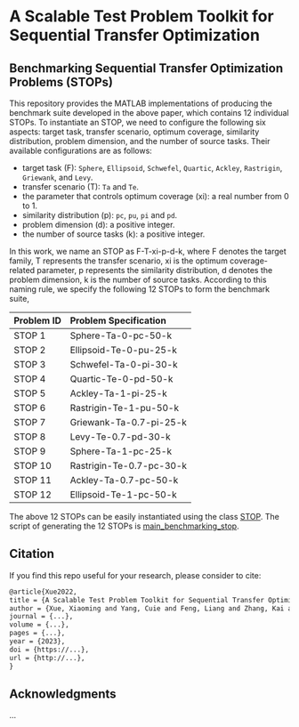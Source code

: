 # A Scalable Test Problem Toolkit for Sequential Transfer Optimization

## Benchmarking Sequential Transfer Optimization Problems (STOPs)

This repository provides the MATLAB implementations of producing the benchmark suite developed in the above paper, which contains 12 individual STOPs. To instantiate an STOP, we need to configure the following six aspects: target task, transfer scenario, optimum coverage, similarity distribution, problem dimension, and the number of source tasks. Their available configurations are as follows:

* target task (F): `Sphere`, `Ellipsoid`, `Schwefel`, `Quartic`, `Ackley`, `Rastrigin`, `Griewank`, and `Levy`.
* transfer scenario (T): `Ta` and `Te`.
* the parameter that controls optimum coverage (xi): a real number from 0 to 1.
* similarity distribution (p): `pc`, `pu`, `pi` and `pd`.
* problem dimension (d): a positive integer.
* the number of source tasks (k): a positive integer.

In this work, we name an STOP as F-T-xi-p-d-k, where F denotes the target family, T represents the transfer scenario, xi is the optimum coverage-related parameter, p represents the similarity distribution, d denotes the problem dimension, k is the number of source tasks. According to this naming rule, we specify the following 12 STOPs to form the benchmark suite,


|Problem ID|Problem Specification|
|:-|:-|
|STOP 1|Sphere-Ta-0-pc-50-k|
|STOP 2|Ellipsoid-Te-0-pu-25-k|
|STOP 3|Schwefel-Ta-0-pi-30-k|
|STOP 4|Quartic-Te-0-pd-50-k|
|STOP 5|Ackley-Ta-1-pi-25-k|
|STOP 6|Rastrigin-Te-1-pu-50-k|
|STOP 7|Griewank-Ta-0.7-pi-25-k|
|STOP 8|Levy-Te-0.7-pd-30-k|
|STOP 9|Sphere-Ta-1-pc-25-k|
|STOP 10|Rastrigin-Te-0.7-pc-30-k|
|STOP 11|Ackley-Ta-0.7-pc-50-k|
|STOP 12|Ellipsoid-Te-1-pc-50-k|

The above 12 STOPs can be easily instantiated using the class [STOP](https://github.com/XmingHsueh/STOP/blob/main/utils/STOP.m). The script of generating the 12 STOPs is [main_benchmarking_stop](https://github.com/XmingHsueh/STOP/blob/main/main_benchmarking_stop.m).


## Citation

If you find this repo useful for your research, please consider to cite:
```latex
@article{Xue2022,
title = {A Scalable Test Problem Toolkit for Sequential Transfer Optimization},
author = {Xue, Xiaoming and Yang, Cuie and Feng, Liang and Zhang, Kai and Song, Linqi and Tan, Kay Chen}
journal = {...},
volume = {...},
pages = {...},
year = {2023},
doi = {https://...},
url = {http://...},
}
```

## Acknowledgments

...
